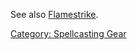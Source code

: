 See also [Flamestrike](Flamestrike.md "wikilink").

[Category: Spellcasting Gear](Category:_Spellcasting_Gear "wikilink")
